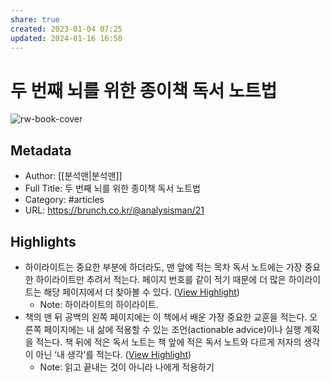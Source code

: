 ```yaml
---
share: true
created: 2023-01-04 07:25
updated: 2024-01-16 16:58
---
```


# 두 번째 뇌를 위한 종이책 독서 노트법

![rw-book-cover](https://img1.daumcdn.net/thumb/R1280x0/?fname=http://t1.daumcdn.net/brunch/service/user/11Iq/image/C3-qFw6nvcdXN0yxcB3kXD8n8_c.jpg)

## Metadata
- Author: [[분석맨|분석맨]]
- Full Title: 두 번째 뇌를 위한 종이책 독서 노트법
- Category: #articles
- URL: https://brunch.co.kr/@analysisman/21

## Highlights
- 하이라이트는 중요한 부분에 하더라도, 맨 앞에 적는 목차 독서 노트에는 가장 중요한 하이라이트만 추려서 적는다. 페이지 번호를 같이 적기 때문에 더 많은 하이라이트는 해당 페이지에서 더 찾아볼 수 있다. ([View Highlight](https://read.readwise.io/read/01gnttdf3pgypnggky7dt19gzx))
    - Note: 하이라이트의 하이라이트.
- 책의 맨 뒤 공백의 왼쪽 페이지에는 이 책에서 배운 가장 중요한 교훈을 적는다. 오른쪽 페이지에는 내 삶에 적용할 수 있는 조언(actionable advice)이나 실행 계획을 적는다. 책 뒤에 적은 독서 노트는 책 앞에 적은 독서 노트와 다르게 저자의 생각이 아닌 ‘내 생각’를 적는다. ([View Highlight](https://read.readwise.io/read/01gnttcyvxwb69ch34k4kxfqh4))
    - Note: 읽고 끝내는 것이 아니라 나에게 적용하기
